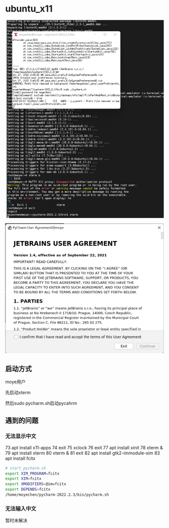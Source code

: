 # ubuntu_x11


![](_v_images/20221017105043746_29382.png)

![](_v_images/20221017105049326_26966.png)



## 启动方式
moye用户

先启动xterm

然后sudo pycharm.sh启动pycahrm






## 遇到的问题

### 无法显示中文



73  apt install x11-apps
   74  exit
   75  xclock
   76  exit
   77  apt install xinit
   78  xterm &
   79  apt install xterm
   80  xterm &
   81  exit
   82  apt install gtk2-immodule-xim
   83  apt install fcitx

```bash
# start_pycharm.sh
export XIM_PROGRAM=fcitx
export XIM=fcitx
export XMODIFIERS=@im=fcitx
export DEPENDS=fcitx
/home/moyechen/pycharm-2022.2.3/bin/pycharm.sh
```

### 无法输入中文

暂时未解决